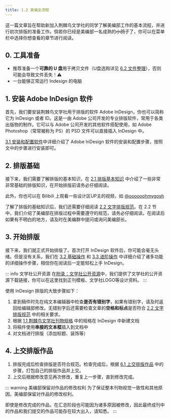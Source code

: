 ```yaml
---
title: 1.2 美编全流程
---
```


这一篇文章旨在帮助新加入荆棘鸟文学社的同学了解美编部工作的基本流程，并进行初次排版的准备工作。倘若你已经是美编部一名成熟的~~小鸽子~~了，你可以在菜单栏中选择你想查看的章节进行阅读。

## 0. 工具准备
- 推荐准备一个**可靠的 U 盘**用于拷贝文件（U盘选购详见 [6.2 文件整理](../ChapterNo6/6.2.md#文件整理)），否则可能会导致文件丢失！⚠
- 一台能够正常运行 Indesign 的电脑

## 1. 安装 Adobe InDesign 软件

首先，我们要安装荆棘鸟文学社用于排版的软件 Adobe InDesign，你也可以简称它为 InDesign 或者 ID。这是一由 Adobe 公司开发的专业排版软件，常用于各类出版物的制作。它可以与 Adobe 公司开发的其他软件搭配使用，如 Adobe Photoshop（常常被称为 PS）的 PSD 文件可以直接插入 InDesign 中。

[3.1 安装和配置软件](../ChapterNo3/3.1.md)中详细介绍了 Adobe InDesign 软件的安装和配置步骤，按照文中的步骤进行安装即可。

## 2. 排版基础

接下来，我们需要了解排版的基本知识，在 [2.1 排版基本知识](../ChapterNo2/2.1.md) 中介绍了一些非常非常基础的排版知识，在开始排版前请务必仔细阅读。

此外，你也可以在 Bilibili 上观看一些设计区UP主的视频，如 [@oooooohmygosh](https://space.bilibili.com/38053181)

了解了排版的基础知识后，我们还需要仔细阅读 [2.2 文字排版规范](../ChapterNo2/2.2.md)。在 2.2 节中，我们介绍了美编部在排版过程中需要遵守的规范，请务必仔细阅读。在阅读后如果有不明白的地方，请及时在美编群中提问或询问美编部长。

## 3. 开始排版

接下来，我们就正式开始排版了。首次打开 InDesign 软件后，你可能会毫无头绪。但是没有关系，我们在 [3.2 基础操作](../ChapterNo3/3.2.md) 和 [3.3 进阶操作](../ChapterNo3/3.3.md) 中详细介绍了诸多功能的详细操作步骤，相信你在阅读后一定能轻松上手 InDesign。

::: info 文学社公开资源
在[附录：文学社公开资源](../Appendix/resource.md)中，我们提供了文学社的公开资源下载链接，你可以在这里找到正刊模板、文学社LOGO等设计资料。
:::

使用 InDesign 排版的大致步骤如下：
1. 拿到稿件时先在纯文本编辑器中检查**是否有错别字**，如果有错别字，请及时返回给编辑部修改。无错别字后还需要检查文章的**空格和标点**是否符合 [2.2 文字排版规范](../ChapterNo2/2.2.md) 中的相关要求。
2. 根据 [1.1 荆棘鸟文学社刊物规格](1.1.md) 中的规格在 InDesign 中新建文档
3. 将稿件使用**串接的文本框**插入到文档中
4. 对文档进行排版（添加标题、装饰等）


## 4. 上交排版作品
1. 排版完成后检查排版是否符合规范。检查完成后，根据 [6.1 上交排版作品](../ChapterNo6/6.1.md) 中的步骤，打包自己的排版作品并上交。
2. 上交后根据修改意见再次修改，重复上一步骤，直到修改完成。

::: warning 美编部保留对作品的修改权利
为了保证整本刊物视觉一致性和其他原因，美编部保留对作品的修改权利。

即使是修改完成的作品，在汇总阶段也可能因为诸多原因被修改，因此最终成刊中的作品和我们提交的作品可能存在较大出入，请知悉。
:::